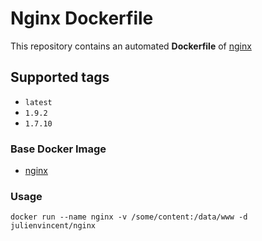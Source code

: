 # Nginx Dockerfile

This repository contains an automated **Dockerfile** of [nginx](http://nginx.org/)

## Supported tags

+ `latest`
+ `1.9.2`
+ `1.7.10`

### Base Docker Image

* [nginx](https://registry.hub.docker.com/u/library/nginx/)

### Usage

    docker run --name nginx -v /some/content:/data/www -d julienvincent/nginx